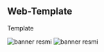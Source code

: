 ## Web-Template
Template

![banner resmi](https://github.com/eliftiryaki/Website-Templates/blob/master/images/1.jpg?raw=true)
![banner resmi](https://github.com/eliftiryaki/Website-Templates/blob/master/images/2.jpg?raw=true)
